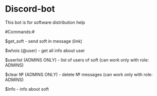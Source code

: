 # Discord-bot #
This bot is for software distribution help

#Commands:#

$get_soft - send soft in message (link)

$whois (@user) - get all info about user

$userlist (ADMINS ONLY) - list of users of soft (can work only with role: ADMINS)

$clear №  (ADMINS ONLY) - delete № messages (can work only with role: ADMINS)

$info - info about soft
